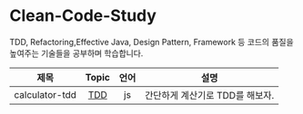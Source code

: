 # Clean-Code-Study
TDD, Refactoring,Effective Java, Design Pattern, Framework 등 코드의 품질을 높여주는 기술들을 공부하며 학습합니다. 

|  제목 | Topic  |  언어 | 설명 |
|:-:|:-:|:-:|:-:|
|  calculator-tdd |  [TDD](https://github.com/jiwoo-choi/Clean-Code-Study/tree/main/TDD/calculator) | js| 간단하게 계산기로 TDD를 해보자.  |
